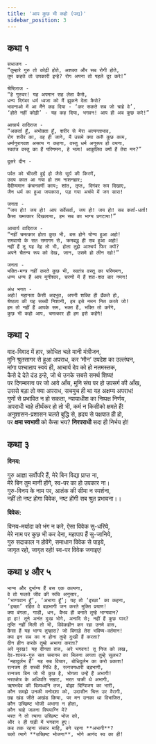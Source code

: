 ```yaml
---
title: 'आप कुछ भी कहो (पद्य)'
sidebar_position: 3
---
```

## कथा १

```
सभाजन - 
“तुम्हारे गुरु तो कोढ़ी होते, अशक्त और सब रोगी होते,
तुम कहते तो उपकारी इन्हे? रोग अपना तो पहले दूर करे!”

श्रेष्ठिराज - 
“हे गुरुवर! यह अपमान सह लेता कैसे,
धन्य दिगंबर धर्म ध्वजा को मैं झुकने देता कैसे?
भावनाओ में आ मैंने कह दिया - ‘कर सकते सब जो चाहे वे’,
‘होते नहीं कोढ़ी’ - यह कह दिया, भगवन! आप ही अब कुछ करे!”

आचार्य वादिराज - 
“अकर्ता हूँ, अभोक्ता हूँ, शरीर से मेरा अत्यन्ताभाव,
रोग शरीर का, वह ही जाने, मैं उसमे क्या करुँ कुछ काम,
धर्मानुरागवश असत्य न कहना, वस्तु धर्म अनुरूप हो वयना,
स्वतंत्र वस्तु का हैं परिणमन, हे भव्य! आकुलित क्यों हैं तेरा मन?”

दूसरे दीन -

पर्वत को चीरती हुई हो जैसे सूर्य की किरणें,
उदय काल आ गया हो तम नाशनहार;
दैदीप्यमान कंचनवर्णी काय; शांत, तृप्त, दिगंबर रूप दिखाए,
जैन धर्म का हुआ जयकारा, पड़ गया अचंभे में जग सारा!

जनता - 
“जय हो! जय हो! आप सर्वेसर्वा, जय हो! जय हो! सब कर्ता-धर्ता!
कैसा चमत्कार दिखलाया, हम सब का भाग्य प्रगटाया!”

आचार्य वादिराज - 
“नहीं चमत्कार होता कुछ भी, बस होने योग्य हुआ अहो!
समवायो के सत समागम से, क्रमबद्ध ही सब हुआ अहो!
नहीं हैं तू यह देह तो भी, होता तुझे आश्चर्य फिर क्यों?
अपने चैतन्य रूप को देख, जान, उसमे हो लीन रहो!”

जनता - 
भक्ति-मन्त्र नहीं करते कुछ भी, स्वतंत्र वस्तु का परिणमन,
धन्य धन्य हैं आप मुनीश्वर, चरणों में हैं शत-शत बार नमन!

अंध भगत -
अहो! महानता कैसी अद्भुत, अपनी शक्ति ही ढँकते हो,
श्रेष्ठता की यह सच्ची निशानी, हम इसे नमन नित करते जो!
हम तो नहीं हैं आपके सम, भक्त हैं, भक्ति तो करेंगे,
कुछ भी कहो आप, चमत्कार ही हम इसे कहेंगे!
```

## कथा २


वाद-विवाद में हार, क्रोधित चले मानी मंत्रीजन,\
मुनि श्रुतसागर से हुआ अपराध, कर ‘मौन’ उपदेश का उल्लंघन,\
मांगा पश्चाताप स्वयं ही, आचार्य देव को हो नतमस्तक,\
कैसे दे देते दंड इन्हे, जो थे उनके सबसे समर्थ शिष्य!\
पर दिगम्बरत्व पर जो आवे आँच, मुनि संघ पर हो उपसर्ग की आँख,\
उससे बड़ा तो क्या अपराध, सचमुच ही था यह अक्षम्य अपराध!\
गुणों से प्रभावित न हो सकता, न्यायाधीश का निष्पक्ष निर्णय,\
अपराधी चाहे तीर्थंकर हो तो भी, कर्म न किसीको क्षमते हैं!\
अनुशासन-प्रशासन चलते बुद्धि से, ह्रदय से पक्षपात ही हो,\
पर **क्षमा स्वभावी** को कैसा भय? **निरपराधी** सदा ही निर्भय हो!


## कथा ३

**विनय:**

गुरु आज्ञा सर्वोपरि हैं, मेरे बिन विद्या प्राप्त ना, \
मेरे बिन तुम मानी होंगे, स्व-पर का हो उपकार ना। \
गुरु-विनय के नाम पर, आतंक की सीमा न स्पर्शना, \
नहीं तो नष्ट होगा विवेक, नष्ट होंगी सब श्रुत प्रभावना।।

**विवेक:**

विनय-मर्यादा को भंग न करे, ऐसा विवेक सु-धरिये,\
मेरे नाम पर कुछ भी कर देना, महापाप हैं सु-जानिये,\
गुरु सदाकाल न होवेंगे, समाधान विवेक से पाइये,\
जागृत रहो, जागृत रहो! स्व-पर विवेक जगाइए!

## कथा ४ और ५

```
भाग्य और दुर्भाग्य हैं बस एक कल्पना,
वे तो फलते जीव की रूचि अनुसार,
‘भाग्यवान हूँ’, ‘अभागा हूँ’; यह तो ‘इच्छा’ का कहना,
‘इच्छा’ रहित वे बड़भागी जन करते मुक्ति प्रयाण!
क्या बंगला, गाडी, धन, वैभव ही बनाते तुम्हे भाग्यवान?
हा हा! तूने अनंत दुःख भोगे, अनादि से; नहीं हैं कुछ याद?
तृप्ति नहीं मिली तो भी, विवेकहीन कर रहा उनमे वास,
कैसा हैं यह भाग्य तुम्हारा? जो बिगाड़े तेरा भविष्य-वर्तमान!
क्या इन सब का न होना तुम्हे दुःखी हैं करता?
दीन हीन करके तुम्हे अभागा करता?
अरे मूरख! यह दीनता तज, अरे भगवन! तू निज को लख,
देव-शास्त्र-गुरु सत समागम का मिलना लगता तुम्हे सुलभ?
‘महादुर्लभ हैं’ यह सब विचार, बोधिदुर्लभ का करो प्रकाश!
रत्नत्रय ही सच्ची निधि है, रत्नत्रयधारी बड़भागी,
रत्नत्रय बिन जो भी कुछ है, भोगता उन्हें हैं अभागी!
भरतक्षेत्र के अधिपति सम्राट, भरत चक्री थे अभागी,
ऋषभदेव की दिव्यध्वनि तज, बोझा दिग्विजय का भारी,
कौन समझे उनकी मनोदशा को, उदासीन चित्त उर वैरागी,
छह खंड जीते अखंड किया, पर मन उनका था विभाजित,
कौन उच्छिष्ट भोजी अभागा न होता,
कौन चाहे जलना विषयाग्नि में?
भरत ने तो त्यागा उच्छिष्ट भोज को,
और २ ही घड़ी में भगवान हुए।
कब तक रहना संसार माहि, बने रहना **अभागी**?
चलो त्यागे **उच्छिष्ट भोजना**, भोगे आनंद स्व का ही!
```